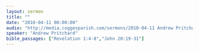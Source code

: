 ```yaml
---
layout: sermon
title: ""
date: "2010-04-11 00:00:00"
audio: "http://media.coggesparish.com/sermons/2010-04-11 Andrew Pritchard.mp3"
speaker: "Andrew Pritchard"
bible_passages: ["Revelation 1:4-8","John 20:19-31"]
---
```

